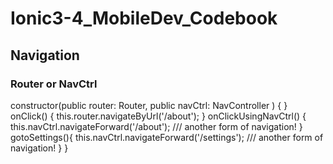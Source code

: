 # Ionic3-4_MobileDev_Codebook

## Navigation
### Router or NavCtrl
constructor(public router: Router, public navCtrl: NavController ) {
  }
  onClick() {
    this.router.navigateByUrl('/about');
  }
  onClickUsingNavCtrl() {
    this.navCtrl.navigateForward('/about'); /// another form of navigation!
  }
  gotoSettings(){
    this.navCtrl.navigateForward('/settings'); /// another form of navigation!
  }
}
